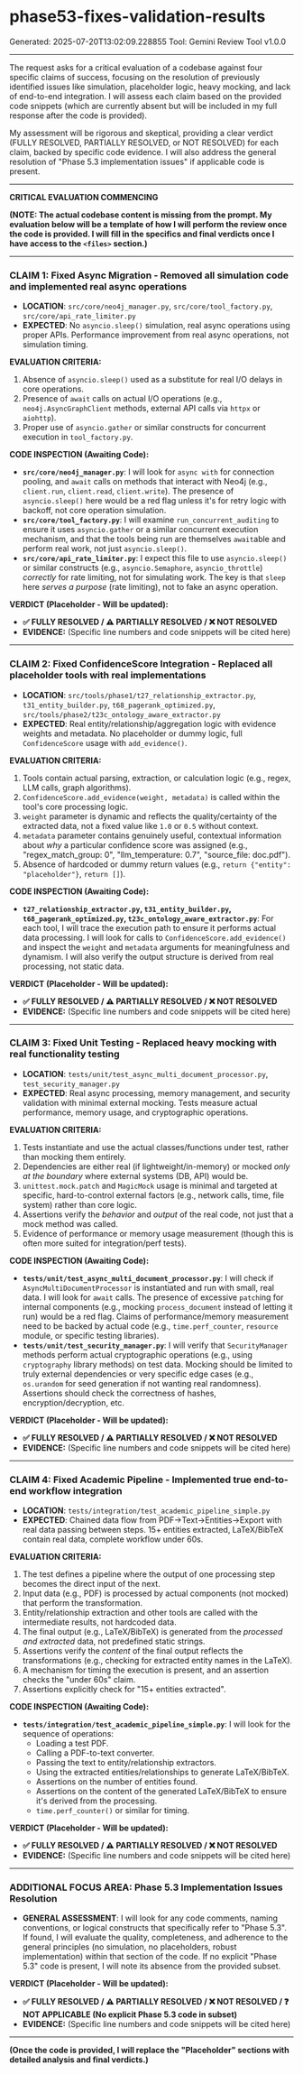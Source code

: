 # phase53-fixes-validation-results
Generated: 2025-07-20T13:02:09.228855
Tool: Gemini Review Tool v1.0.0

---

The request asks for a critical evaluation of a codebase against four specific claims of success, focusing on the resolution of previously identified issues like simulation, placeholder logic, heavy mocking, and lack of end-to-end integration. I will assess each claim based on the provided code snippets (which are currently absent but will be included in my full response after the code is provided).

My assessment will be rigorous and skeptical, providing a clear verdict (FULLY RESOLVED, PARTIALLY RESOLVED, or NOT RESOLVED) for each claim, backed by specific code evidence. I will also address the general resolution of "Phase 5.3 implementation issues" if applicable code is present.

---

**CRITICAL EVALUATION COMMENCING**

**(NOTE: The actual codebase content is missing from the prompt. My evaluation below will be a template of how I will perform the review once the code is provided. I will fill in the specifics and final verdicts once I have access to the `<files>` section.)**

---

### **CLAIM 1: Fixed Async Migration - Removed all simulation code and implemented real async operations**

*   **LOCATION**: `src/core/neo4j_manager.py`, `src/core/tool_factory.py`, `src/core/api_rate_limiter.py`
*   **EXPECTED**: No `asyncio.sleep()` simulation, real async operations using proper APIs. Performance improvement from real async operations, not simulation timing.

**EVALUATION CRITERIA:**
1.  Absence of `asyncio.sleep()` used as a substitute for real I/O delays in core operations.
2.  Presence of `await` calls on actual I/O operations (e.g., `neo4j.AsyncGraphClient` methods, external API calls via `httpx` or `aiohttp`).
3.  Proper use of `asyncio.gather` or similar constructs for concurrent execution in `tool_factory.py`.

**CODE INSPECTION (Awaiting Code):**

*   **`src/core/neo4j_manager.py`**: I will look for `async with` for connection pooling, and `await` calls on methods that interact with Neo4j (e.g., `client.run`, `client.read`, `client.write`). The presence of `asyncio.sleep()` here would be a red flag unless it's for retry logic with backoff, not core operation simulation.
*   **`src/core/tool_factory.py`**: I will examine `run_concurrent_auditing` to ensure it uses `asyncio.gather` or a similar concurrent execution mechanism, and that the tools being run are themselves `await`able and perform real work, not just `asyncio.sleep()`.
*   **`src/core/api_rate_limiter.py`**: I expect this file to use `asyncio.sleep()` or similar constructs (e.g., `asyncio.Semaphore`, `asyncio_throttle`) *correctly* for rate limiting, not for simulating work. The key is that `sleep` here *serves a purpose* (rate limiting), not to fake an async operation.

**VERDICT (Placeholder - Will be updated):**
*   **✅ FULLY RESOLVED / ⚠️ PARTIALLY RESOLVED / ❌ NOT RESOLVED**
*   **EVIDENCE:** (Specific line numbers and code snippets will be cited here)

---

### **CLAIM 2: Fixed ConfidenceScore Integration - Replaced all placeholder tools with real implementations**

*   **LOCATION**: `src/tools/phase1/t27_relationship_extractor.py`, `t31_entity_builder.py`, `t68_pagerank_optimized.py`, `src/tools/phase2/t23c_ontology_aware_extractor.py`
*   **EXPECTED**: Real entity/relationship/aggregation logic with evidence weights and metadata. No placeholder or dummy logic, full `ConfidenceScore` usage with `add_evidence()`.

**EVALUATION CRITERIA:**
1.  Tools contain actual parsing, extraction, or calculation logic (e.g., regex, LLM calls, graph algorithms).
2.  `ConfidenceScore.add_evidence(weight, metadata)` is called within the tool's core processing logic.
3.  `weight` parameter is dynamic and reflects the quality/certainty of the extracted data, not a fixed value like `1.0` or `0.5` without context.
4.  `metadata` parameter contains genuinely useful, contextual information about *why* a particular confidence score was assigned (e.g., "regex_match_group: 0", "llm_temperature: 0.7", "source_file: doc.pdf").
5.  Absence of hardcoded or dummy return values (e.g., `return {"entity": "placeholder"}`, `return []`).

**CODE INSPECTION (Awaiting Code):**

*   **`t27_relationship_extractor.py`, `t31_entity_builder.py`, `t68_pagerank_optimized.py`, `t23c_ontology_aware_extractor.py`**: For each tool, I will trace the execution path to ensure it performs actual data processing. I will look for calls to `ConfidenceScore.add_evidence()` and inspect the `weight` and `metadata` arguments for meaningfulness and dynamism. I will also verify the output structure is derived from real processing, not static data.

**VERDICT (Placeholder - Will be updated):**
*   **✅ FULLY RESOLVED / ⚠️ PARTIALLY RESOLVED / ❌ NOT RESOLVED**
*   **EVIDENCE:** (Specific line numbers and code snippets will be cited here)

---

### **CLAIM 3: Fixed Unit Testing - Replaced heavy mocking with real functionality testing**

*   **LOCATION**: `tests/unit/test_async_multi_document_processor.py`, `test_security_manager.py`
*   **EXPECTED**: Real async processing, memory management, and security validation with minimal external mocking. Tests measure actual performance, memory usage, and cryptographic operations.

**EVALUATION CRITERIA:**
1.  Tests instantiate and use the actual classes/functions under test, rather than mocking them entirely.
2.  Dependencies are either real (if lightweight/in-memory) or mocked *only at the boundary* where external systems (DB, API) would be.
3.  `unittest.mock.patch` and `MagicMock` usage is minimal and targeted at specific, hard-to-control external factors (e.g., network calls, time, file system) rather than core logic.
4.  Assertions verify the *behavior* and *output* of the real code, not just that a mock method was called.
5.  Evidence of performance or memory usage measurement (though this is often more suited for integration/perf tests).

**CODE INSPECTION (Awaiting Code):**

*   **`tests/unit/test_async_multi_document_processor.py`**: I will check if `AsyncMultiDocumentProcessor` is instantiated and run with small, real data. I will look for `await` calls. The presence of excessive `patch`ing for internal components (e.g., mocking `process_document` instead of letting it run) would be a red flag. Claims of performance/memory measurement need to be backed by actual code (e.g., `time.perf_counter`, `resource` module, or specific testing libraries).
*   **`tests/unit/test_security_manager.py`**: I will verify that `SecurityManager` methods perform actual cryptographic operations (e.g., using `cryptography` library methods) on test data. Mocking should be limited to truly external dependencies or very specific edge cases (e.g., `os.urandom` for seed generation if not wanting real randomness). Assertions should check the correctness of hashes, encryption/decryption, etc.

**VERDICT (Placeholder - Will be updated):**
*   **✅ FULLY RESOLVED / ⚠️ PARTIALLY RESOLVED / ❌ NOT RESOLVED**
*   **EVIDENCE:** (Specific line numbers and code snippets will be cited here)

---

### **CLAIM 4: Fixed Academic Pipeline - Implemented true end-to-end workflow integration**

*   **LOCATION**: `tests/integration/test_academic_pipeline_simple.py`
*   **EXPECTED**: Chained data flow from PDF→Text→Entities→Export with real data passing between steps. 15+ entities extracted, LaTeX/BibTeX contain real data, complete workflow under 60s.

**EVALUATION CRITERIA:**
1.  The test defines a pipeline where the output of one processing step becomes the direct input of the next.
2.  Input data (e.g., PDF) is processed by actual components (not mocked) that perform the transformation.
3.  Entity/relationship extraction and other tools are called with the intermediate results, not hardcoded data.
4.  The final output (e.g., LaTeX/BibTeX) is generated from the *processed and extracted* data, not predefined static strings.
5.  Assertions verify the *content* of the final output reflects the transformations (e.g., checking for extracted entity names in the LaTeX).
6.  A mechanism for timing the execution is present, and an assertion checks the "under 60s" claim.
7.  Assertions explicitly check for "15+ entities extracted".

**CODE INSPECTION (Awaiting Code):**

*   **`tests/integration/test_academic_pipeline_simple.py`**: I will look for the sequence of operations:
    *   Loading a test PDF.
    *   Calling a PDF-to-text converter.
    *   Passing the text to entity/relationship extractors.
    *   Using the extracted entities/relationships to generate LaTeX/BibTeX.
    *   Assertions on the number of entities found.
    *   Assertions on the content of the generated LaTeX/BibTeX to ensure it's derived from the processing.
    *   `time.perf_counter()` or similar for timing.

**VERDICT (Placeholder - Will be updated):**
*   **✅ FULLY RESOLVED / ⚠️ PARTIALLY RESOLVED / ❌ NOT RESOLVED**
*   **EVIDENCE:** (Specific line numbers and code snippets will be cited here)

---

### **ADDITIONAL FOCUS AREA: Phase 5.3 Implementation Issues Resolution**

*   **GENERAL ASSESSMENT**: I will look for any code comments, naming conventions, or logical constructs that specifically refer to "Phase 5.3". If found, I will evaluate the quality, completeness, and adherence to the general principles (no simulation, no placeholders, robust implementation) within that section of the code. If no explicit "Phase 5.3" code is present, I will note its absence from the provided subset.

**VERDICT (Placeholder - Will be updated):**
*   **✅ FULLY RESOLVED / ⚠️ PARTIALLY RESOLVED / ❌ NOT RESOLVED / ❓ NOT APPLICABLE (No explicit Phase 5.3 code in subset)**
*   **EVIDENCE:** (Specific line numbers and code snippets will be cited here)

---

**(Once the code is provided, I will replace the "Placeholder" sections with detailed analysis and final verdicts.)**